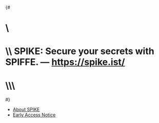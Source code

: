 {#
# \\
# \\\\ SPIKE: Secure your secrets with SPIFFE. — https://spike.ist/
# \\\\\\
#}

* [About SPIKE](@/about/intro.md)
* [Early Access Notice](@/about/project-status.md)
